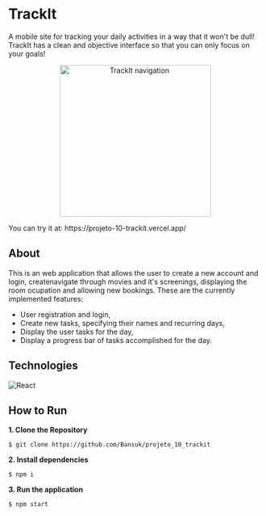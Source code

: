 # TrackIt

A mobile site for tracking your daily activities in a way that it won't be dull! TrackIt has a clean and objective interface so that you can only focus on your goals!

<p align="center">
  <img width="300" src="https://user-images.githubusercontent.com/8432908/151372146-21d03f97-2812-4d68-931d-47acb934e5dd.gif" alt="TrackIt navigation">
</p>
You can try it at: https://projeto-10-trackit.vercel.app/


## About

This is an web application that allows the user to create a new account and login, createnavigate through movies and it's screenings, displaying the room ocupation and allowing new bookings. These are the currently implemented features:

- User registration and login,
- Create new tasks, specifying their names and recurring days,
- Display the user tasks for the day,
- Display a progress bar of tasks accomplished for the day.

## Technologies

![React](https://img.shields.io/badge/React-20232A?style=for-the-badge&logo=react&logoColor=61DAFB)

## How to Run

**1. Clone the Repository**

```
$ git clone https://github.com/Bansuk/projeto_10_trackit
```

**2. Install dependencies**


```
$ npm i
```


**3. Run the application**


```
$ npm start
```
